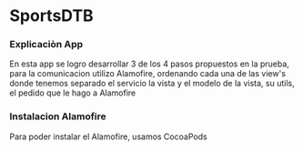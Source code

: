 # SportsDTB

### Explicaciòn App ###
 
En esta app se logro desarrollar 3 de los 4 pasos propuestos en la prueba, para la comunicacion utilizo Alamofire, 
ordenando cada una de las view's donde tenemos separado el servicio la vista y el modelo de la vista, su utils, el pedido
que le hago a Alamofire

### Instalacion Alamofire ###

Para poder instalar el Alamofire, usamos CocoaPods

